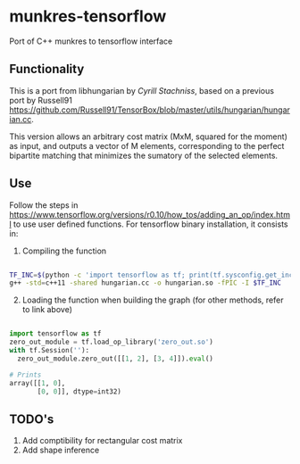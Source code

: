 # munkres-tensorflow
Port of C++ munkres to tensorflow interface 
## Functionality
This is a port from libhungarian by _Cyrill Stachniss_, based on a previous port by Russell91 https://github.com/Russell91/TensorBox/blob/master/utils/hungarian/hungarian.cc.

This version allows an arbitrary cost matrix (MxM, squared for the moment) as input, and outputs a vector of M elements, corresponding to the perfect bipartite matching that minimizes the sumatory of the selected elements. 

## Use
Follow the steps in https://www.tensorflow.org/versions/r0.10/how_tos/adding_an_op/index.html to use user defined functions. 
For tensorflow binary installation, it consists in:

1. Compiling the function
```bash

TF_INC=$(python -c 'import tensorflow as tf; print(tf.sysconfig.get_include())')
g++ -std=c++11 -shared hungarian.cc -o hungarian.so -fPIC -I $TF_INC
```

2. Loading the function when building the graph (for other methods, refer to link above)
```python

import tensorflow as tf
zero_out_module = tf.load_op_library('zero_out.so')
with tf.Session(''):
  zero_out_module.zero_out([[1, 2], [3, 4]]).eval()

# Prints
array([[1, 0],
       [0, 0]], dtype=int32)
```

## TODO's
1. Add comptibility for rectangular cost matrix
2. Add shape inference
